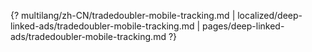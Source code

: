 {? multilang/zh-CN/tradedoubler-mobile-tracking.md | localized/deep-linked-ads/tradedoubler-mobile-tracking.md | pages/deep-linked-ads/tradedoubler-mobile-tracking.md ?}

